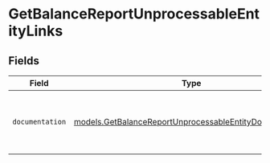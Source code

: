 # GetBalanceReportUnprocessableEntityLinks


## Fields

| Field                                                                                                                    | Type                                                                                                                     | Required                                                                                                                 | Description                                                                                                              |
| ------------------------------------------------------------------------------------------------------------------------ | ------------------------------------------------------------------------------------------------------------------------ | ------------------------------------------------------------------------------------------------------------------------ | ------------------------------------------------------------------------------------------------------------------------ |
| `documentation`                                                                                                          | [models.GetBalanceReportUnprocessableEntityDocumentation](../models/getbalancereportunprocessableentitydocumentation.md) | :heavy_check_mark:                                                                                                       | The URL to the generic Mollie API error handling guide.                                                                  |